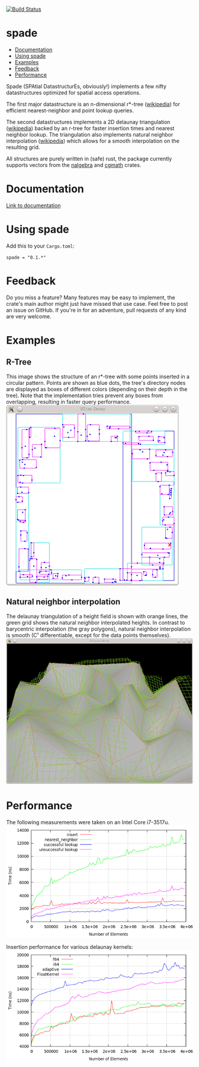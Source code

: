 [![Build Status](https://travis-ci.org/Stoeoef/spade.svg?branch=master)](https://travis-ci.org/Stoeoef/spade)
# spade

 * [Documentation](https://stoeoef.github.io/spade/)
 * [Using spade](#using-spade)
 * [Examples](#examples)
 * [Feedback](#feedback)
 * [Performance](#performance)

Spade (SPAtial DatastructurEs, obviously!) implements a few nifty datastructures optimized for spatial access operations.

The first major datastructure is an n-dimensional r*-tree ([wikipedia](https://en.wikipedia.org/wiki/R*_tree)) for efficient nearest-neighbor and point lookup queries.

The second datastructures implements a 2D delaunay triangulation ([wikipedia](https://en.wikipedia.org/wiki/Delaunay_triangulation)) backed by an r-tree for faster insertion times and nearest neighbor lookup.
The triangulation also implements natural neighbor interpolation ([wikipedia](https://en.wikipedia.org/wiki/Natural_neighbor)) which allows for a smooth interpolation on the resulting grid.

All structures are purely written in (safe) rust, the package currently supports vectors from the [nalgebra](http://nalgebra.org/) and [cgmath](https://github.com/brendanzab/cgmath) crates.

# Documentation
[Link to documentation](https://stoeoef.github.io/spade/)

# Using spade
Add this to your `Cargo.toml`:
```
spade = "0.1.*"
```
# Feedback
Do you miss a feature? Many features may be easy to implement, the crate's main author might just have missed that use case. Feel free to post an issue on GitHub. If you're in for an adventure, pull requests of any kind are very welcome.

# Examples
## R-Tree
This image shows the structure of an r*-tree with some points inserted in a circular pattern.
Points are shown as blue dots, the tree's directory nodes are displayed as boxes of different colors (depending on their depth in the tree).
Note that the implementation tries prevent any boxes from overlapping, resulting in faster query performance.
![An exam-ple R-Tree with a few inserted points](/images/rtree_demo.png?raw=true)

## Natural neighbor interpolation
The delaunay triangulation of a height field is shown with orange lines, the green grid shows the natural neighbor interpolated heights. In contrast to barycentric interpolation (the gray polygons), natural neighbor interpolation is smooth (C¹ differentiable, except for the data points themselves).
![Delaunay triangulation with a grid showing interpolated values](/images/nninterpolation.png?raw=true)

# Performance
The following measurements were taken on an Intel Core i7-3517u.
![Performance of opererations on the r-tree implementation](/images/rtree_analysis.png?raw_true)

Insertion performance for various delaunay kernels:
![Performance of opererations on the r-tree implementation](/images/delaunay_analysis.png?raw_true)
